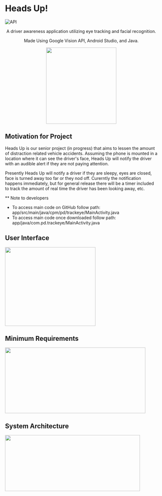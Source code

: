 # Heads Up!
![API](https://img.shields.io/badge/API-15%2B-brightgreen.svg?style=flat)

<p align="center">
	A driver awareness application utilizing eye tracking and facial recognition.
</p>

<p align="center">
	Made Using Google Vision API, Android Studio, and Java.
</p>

<p align="center">
	<img src="https://i.imgur.com/u2aaANV.png" width="232" height ="252"/>
</p>

## Motivation for Project
<p align="left">
Heads Up is our senior project (in progress) that aims to lessen the amount of distraction related vehicle accidents. Assuming the phone is mounted in a location where it can see the driver's face, Heads Up will notify the driver with an audible alert if they are not paying attention. 
	
Presently Heads Up will notify a driver if they are sleepy, eyes are closed, face is turned away too far or they nod off. Curerntly the notification happens immediately, but for general release there will be a timer included to track the amount of real time the driver has been looking away, etc.

** Note to developers
- To access main code on GitHub follow path: app/src/main/java/cpm/pd/trackeye/MainActivity.java
- To access main code once downloaded follow path: app/java/com.pd.trackeye/MainActivity.java
</p>
<p align="left">

## User Interface
<p align="left">
	<img src="https://i.imgur.com/JGEZbQP.png" width="299" height ="260"/>
</p>
<p align="left">

## Minimum Requirements
<p align="left">
	<img src="https://i.imgur.com/qUFMHfh.png" width="464" height="217"/>
</p>
<p align="left">

## System Architecture
<p align="left">
	<img src="https://i.imgur.com/nIkpTw5.png" width="446" height="185"/>
</p>
<p align="left">
